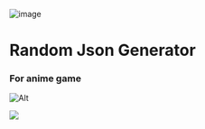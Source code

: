 ![image](https://github.com/Xcating/Json_Integration/assets/82816129/7dcdab7c-fb1f-4c5f-b981-f2f3e3477869)

# Random Json Generator

### For anime game

![Alt](https://repobeats.axiom.co/api/embed/8b6d7119a5f2991930814572db3352f289f6aed1.svg "Repobeats analytics image")

![](https://user-images.githubusercontent.com/82816129/235845181-c108019b-fe13-497b-ae45-8cc226996661.png)



